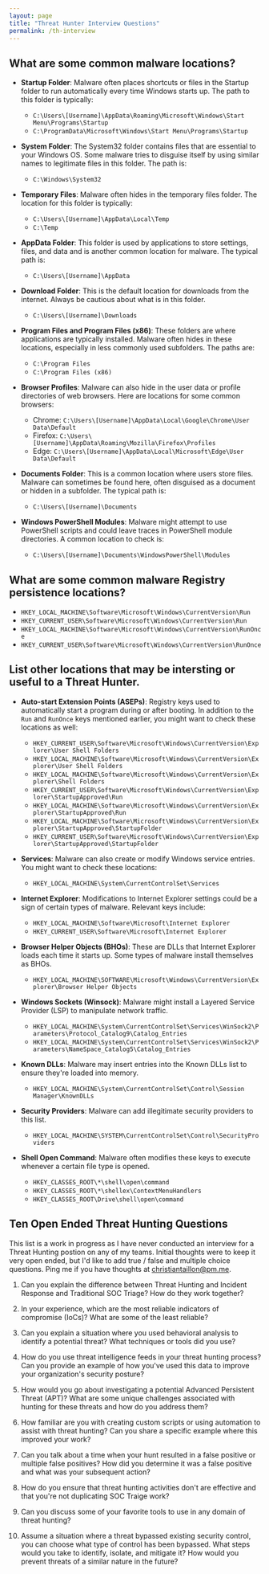 ```yaml
---
layout: page
title: "Threat Hunter Interview Questions"
permalink: /th-interview
---
```


## What are some common malware locations?
- **Startup Folder**: Malware often places shortcuts or files in the Startup folder to run automatically every time Windows starts up. The path to this folder is typically:
    - `C:\Users\[Username]\AppData\Roaming\Microsoft\Windows\Start Menu\Programs\Startup`
    - `C:\ProgramData\Microsoft\Windows\Start Menu\Programs\Startup`

- **System Folder**: The System32 folder contains files that are essential to your Windows OS. Some malware tries to disguise itself by using similar names to legitimate files in this folder. The path is:
    - `C:\Windows\System32`

- **Temporary Files**: Malware often hides in the temporary files folder. The location for this folder is typically:
    - `C:\Users\[Username]\AppData\Local\Temp`
    - `C:\Temp`
- **AppData Folder**: This folder is used by applications to store settings, files, and data and is another common location for malware. The typical path is:
    - `C:\Users\[Username]\AppData`

- **Download Folder**: This is the default location for downloads from the internet. Always be cautious about what is in this folder.
    - `C:\Users\[Username]\Downloads`

- **Program Files and Program Files (x86)**: These folders are where applications are typically installed. Malware often hides in these locations, especially in less commonly used subfolders. The paths are:
    - `C:\Program Files`
    - `C:\Program Files (x86)`

- **Browser Profiles**: Malware can also hide in the user data or profile directories of web browsers. Here are locations for some common browsers:
    - Chrome: `C:\Users\[Username]\AppData\Local\Google\Chrome\User Data\Default`
    - Firefox: `C:\Users\[Username]\AppData\Roaming\Mozilla\Firefox\Profiles`
    - Edge: `C:\Users\[Username]\AppData\Local\Microsoft\Edge\User Data\Default`

- **Documents Folder**: This is a common location where users store files. Malware can sometimes be found here, often disguised as a document or hidden in a subfolder. The typical path is:
    - `C:\Users\[Username]\Documents`

- **Windows PowerShell Modules**: Malware might attempt to use PowerShell scripts and could leave traces in PowerShell module directories. A common location to check is:
    - `C:\Users\[Username]\Documents\WindowsPowerShell\Modules`

## What are some common malware Registry persistence locations?
- `HKEY_LOCAL_MACHINE\Software\Microsoft\Windows\CurrentVersion\Run`
- `HKEY_CURRENT_USER\Software\Microsoft\Windows\CurrentVersion\Run`
- `HKEY_LOCAL_MACHINE\Software\Microsoft\Windows\CurrentVersion\RunOnce`
- `HKEY_CURRENT_USER\Software\Microsoft\Windows\CurrentVersion\RunOnce`

## List other locations that may be intersting or useful to a Threat Hunter.
- **Auto-start Extension Points (ASEPs)**: Registry keys used to automatically start a program during or after booting. In addition to the `Run` and `RunOnce` keys mentioned earlier, you might want to check these locations as well:
    - `HKEY_CURRENT_USER\Software\Microsoft\Windows\CurrentVersion\Explorer\User Shell Folders`
    - `HKEY_LOCAL_MACHINE\Software\Microsoft\Windows\CurrentVersion\Explorer\User Shell Folders`
    - `HKEY_LOCAL_MACHINE\Software\Microsoft\Windows\CurrentVersion\Explorer\Shell Folders`
    - `HKEY_CURRENT_USER\Software\Microsoft\Windows\CurrentVersion\Explorer\StartupApproved\Run`
    - `HKEY_LOCAL_MACHINE\Software\Microsoft\Windows\CurrentVersion\Explorer\StartupApproved\Run`
    - `HKEY_LOCAL_MACHINE\Software\Microsoft\Windows\CurrentVersion\Explorer\StartupApproved\StartupFolder`
    - `HKEY_CURRENT_USER\Software\Microsoft\Windows\CurrentVersion\Explorer\StartupApproved\StartupFolder`

- **Services**: Malware can also create or modify Windows service entries. You might want to check these locations:
    - `HKEY_LOCAL_MACHINE\System\CurrentControlSet\Services`

- **Internet Explorer**: Modifications to Internet Explorer settings could be a sign of certain types of malware. Relevant keys include:
    - `HKEY_LOCAL_MACHINE\Software\Microsoft\Internet Explorer`
    - `HKEY_CURRENT_USER\Software\Microsoft\Internet Explorer`

- **Browser Helper Objects (BHOs)**: These are DLLs that Internet Explorer loads each time it starts up. Some types of malware install themselves as BHOs.
    - `HKEY_LOCAL_MACHINE\SOFTWARE\Microsoft\Windows\CurrentVersion\Explorer\Browser Helper Objects`

- **Windows Sockets (Winsock)**: Malware might install a Layered Service Provider (LSP) to manipulate network traffic.
    - `HKEY_LOCAL_MACHINE\System\CurrentControlSet\Services\WinSock2\Parameters\Protocol_Catalog9\Catalog_Entries`
    - `HKEY_LOCAL_MACHINE\System\CurrentControlSet\Services\WinSock2\Parameters\NameSpace_Catalog5\Catalog_Entries`

- **Known DLLs**: Malware may insert entries into the Known DLLs list to ensure they're loaded into memory.
    - `HKEY_LOCAL_MACHINE\System\CurrentControlSet\Control\Session Manager\KnownDLLs`

- **Security Providers**: Malware can add illegitimate security providers to this list.
    - `HKEY_LOCAL_MACHINE\SYSTEM\CurrentControlSet\Control\SecurityProviders`

- **Shell Open Command**: Malware often modifies these keys to execute whenever a certain file type is opened.
    - `HKEY_CLASSES_ROOT\*\shell\open\command`
    - `HKEY_CLASSES_ROOT\*\shellex\ContextMenuHandlers`
    - `HKEY_CLASSES_ROOT\Drive\shell\open\command`

## Ten Open Ended Threat Hunting Questions
This list is a work in progress as I have never conducted an interview for a Threat Hunting postion on any of my teams. Initial thoughts were to keep it very open ended, but I'd like to add true / false and multiple choice questions. Ping me if you have thoughts at [christiantaillon@pm.me](mailto:christiantaillon@pm.me).

1. Can you explain the difference between Threat Hunting and Incident Response and Traditional SOC Triage? How do they work together?

2. In your experience, which are the most reliable indicators of compromise (IoCs)? What are some of the least reliable?

3. Can you explain a situation where you used behavioral analysis to identify a potential threat? What techniques or tools did you use?

4. How do you use threat intelligence feeds in your threat hunting process? Can you provide an example of how you've used this data to improve your organization's security posture?

5. How would you go about investigating a potential Advanced Persistent Threat (APT)? What are some unique challenges associated with hunting for these threats and how do you address them?

6. How familiar are you with creating custom scripts or using automation to assist with threat hunting? Can you share a specific example where this improved your work?

7. Can you talk about a time when your hunt resulted in a false positive or multiple false positives? How did you determine it was a false positive and what was your subsequent action?

8. How do you ensure that threat hunting activities don't are effective and that you're not duplicating SOC Traige work?

9. Can you discuss some of your favorite tools to use in any domain of threat hunting?

10. Assume a situation where a threat bypassed existing security control, you can choose what type of control has been bypassed. What steps would you take to identify, isolate, and mitigate it? How would you prevent threats of a similar nature in the future?
